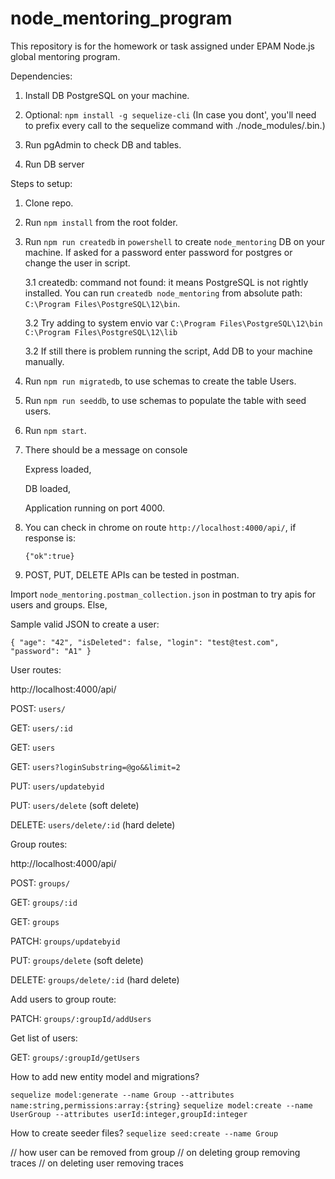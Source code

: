# node_mentoring_program
This repository is for the homework or task assigned under EPAM Node.js global mentoring program.

Dependencies:
1. Install DB PostgreSQL on your machine.
2. Optional: `npm install -g sequelize-cli` 
(In case you dont', you'll need to prefix every call to the sequelize command with 
./node_modules/.bin.)
3. Run pgAdmin to check DB and tables.

2. Run DB server

Steps to setup:

1. Clone repo.
2. Run `npm install` from the root folder.
3. Run `npm run createdb` in `powershell` to create `node_mentoring` DB on your machine. 
   If asked for a password enter password for postgres or change the user in script.
    
    3.1 createdb: command not found: it means PostgreSQL is not rightly installed. You can
        run `createdb node_mentoring` from absolute path: `C:\Program Files\PostgreSQL\12\bin`.
        
    3.2 Try adding to system envio var 
        `C:\Program Files\PostgreSQL\12\bin`
        `C:\Program Files\PostgreSQL\12\lib`
        
    3.2 If still there is problem running the script, Add DB to your machine manually.
4. Run `npm run migratedb`, to use schemas to create the table Users.
5. Run `npm run seeddb`, to use schemas to populate the table with seed users.
6. Run `npm start`.
7. There should be a message on console
    
    Express loaded, 
    
    DB loaded,
    
    Application running on port 4000.
8. You can check in chrome on route `http://localhost:4000/api/`, if response is:
    
    `{"ok":true}`

9. POST, PUT, DELETE APIs can be tested in postman.

Import `node_mentoring.postman_collection.json` in postman to try apis for users and groups. Else,

Sample valid JSON to create a user:

`{
	"age": "42",
	"isDeleted": false,
	"login": "test@test.com",
	"password": "A1"
}`

User routes:

http://localhost:4000/api/

POST:   `users/`

GET:    `users/:id`

GET:     `users`

GET:     `users?loginSubstring=@go&&limit=2`

PUT:     `users/updatebyid`

PUT:     `users/delete` (soft delete)

DELETE:  `users/delete/:id` (hard delete)

Group routes:

http://localhost:4000/api/

POST:   `groups/`

GET:    `groups/:id`

GET:     `groups`

PATCH:   `groups/updatebyid`

PUT:     `groups/delete` (soft delete)

DELETE:  `groups/delete/:id` (hard delete)

Add users to group route:

PATCH:  `groups/:groupId/addUsers` 

Get list of users:

GET: `groups/:groupId/getUsers`

How to add new entity model and migrations?

`sequelize model:generate --name Group --attributes name:string,permissions:array:{string}`
`sequelize model:create --name UserGroup --attributes userId:integer,groupId:integer`

How to create seeder files?
`sequelize seed:create --name Group`

// how user can be removed from group
// on deleting group removing traces
// on deleting user removing traces
